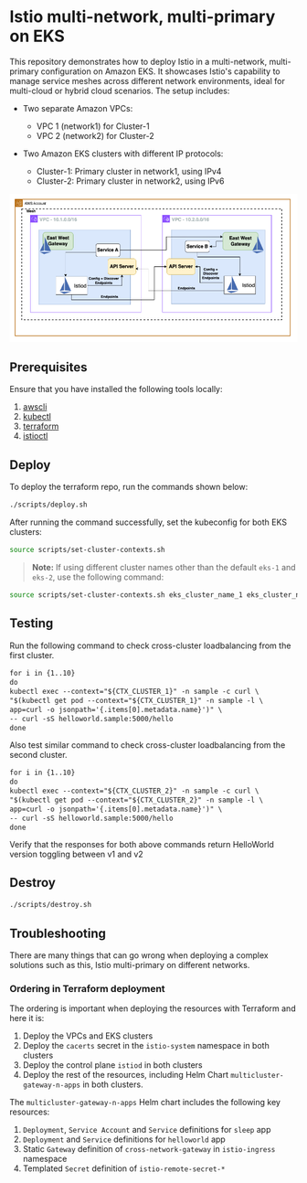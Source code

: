 # Istio multi-network, multi-primary on EKS

This repository demonstrates how to deploy Istio in a multi-network, multi-primary configuration on Amazon EKS. It showcases Istio's capability to manage service meshes across different network environments, ideal for multi-cloud or hybrid cloud scenarios. The setup includes:

* Two separate Amazon VPCs:
  * VPC 1 (network1) for Cluster-1
  * VPC 2 (network2) for Cluster-2
   
* Two Amazon EKS clusters with different IP protocols:
  * Cluster-1: Primary cluster in network1, using IPv4
  * Cluster-2: Primary cluster in network2, using IPv6
  

![Istio Multi-Cluster Architecture](istio-multi-cluster-architecture.png "Istio Multi-Cluster Architecture on Amazon EKS")

## Prerequisites

Ensure that you have installed the following tools locally:

1. [awscli](https://docs.aws.amazon.com/cli/latest/userguide/install-cliv2.html)
2. [kubectl](https://kubernetes.io/docs/tasks/tools/)
3. [terraform](https://learn.hashicorp.com/tutorials/terraform/install-cli)
4. [istioctl](https://istio.io/latest/docs/ops/diagnostic-tools/istioctl/)

## Deploy 

To deploy the terraform repo, run the commands shown below:
```sh 
./scripts/deploy.sh 
```

After running the command successfully, set the kubeconfig for both EKS clusters:
```sh 
source scripts/set-cluster-contexts.sh
```

> **Note:** If using different cluster names other than the default `eks-1` and 
`eks-2`, use the following command:

```sh 
source scripts/set-cluster-contexts.sh eks_cluster_name_1 eks_cluster_name_2
```


## Testing


Run the following command to check cross-cluster loadbalancing from the first 
cluster.

```
for i in {1..10}
do
kubectl exec --context="${CTX_CLUSTER_1}" -n sample -c curl \
"$(kubectl get pod --context="${CTX_CLUSTER_1}" -n sample -l \
app=curl -o jsonpath='{.items[0].metadata.name}')" \
-- curl -sS helloworld.sample:5000/hello
done
```
Also test similar command to check cross-cluster loadbalancing from the second 
cluster.

```
for i in {1..10}
do
kubectl exec --context="${CTX_CLUSTER_2}" -n sample -c curl \
"$(kubectl get pod --context="${CTX_CLUSTER_2}" -n sample -l \
app=curl -o jsonpath='{.items[0].metadata.name}')" \
-- curl -sS helloworld.sample:5000/hello
done
```

Verify that the responses for both above commands return HelloWorld version toggling between v1 and v2 

## Destroy 
```sh 
./scripts/destroy.sh 
```

## Troubleshooting

There are many things that can go wrong when deploying a complex solutions such 
as this, Istio multi-primary on different networks.

### Ordering in Terraform deployment

The ordering is important when deploying the resources with Terraform and here 
it is:
1. Deploy the VPCs and EKS clusters 
2. Deploy the `cacerts` secret in the `istio-system` namespace in both clusters
4. Deploy the control plane `istiod` in both clusters
5. Deploy the rest of the resources, including Helm Chart `multicluster-gateway-n-apps`
in both clusters. 

The `multicluster-gateway-n-apps` Helm chart includes the following key resources:
1. `Deployment`, `Service Account` and `Service` definitions for `sleep` app
2. `Deployment` and `Service` definitions for `helloworld` app
3. Static `Gateway` definition of `cross-network-gateway` in `istio-ingress` namespace 
4. Templated `Secret` definition of `istio-remote-secret-*`





